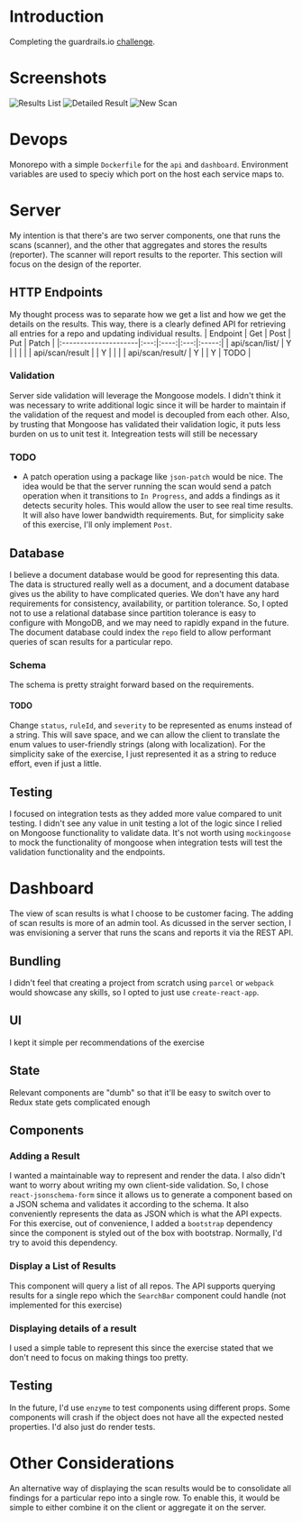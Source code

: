 # Introduction
Completing the guardrails.io [challenge](https://github.com/guardrailsio/full-stack-engineer-challenge).

# Screenshots
![Results List](screenshots/ResultsList.png)
![Detailed Result](screenshots/DetailedResults.png)
![New Scan](screenshots/AddNewScan.png)

# Devops
Monorepo with a simple `Dockerfile` for the `api` and `dashboard`.  Environment variables are used to speciy which port on the host each service maps to.

# Server
My intention is that there's are two server components, one that runs the scans (scanner), and the other that aggregates and stores the results (reporter).  The scanner will report results to the reporter.  This section will focus on the design of the reporter.
## HTTP Endpoints
My thought process was to separate how we get a list and how we get the details on the results.  This way, there is a clearly defined API for retrieving all entries for a repo and updating individual results.
| Endpoint             | Get | Post | Put | Patch |
|:---------------------|:---:|:----:|:---:|:-----:|
| api/scan/list/<repo> | Y   |      |     |       |
| api/scan/result      |     | Y    |     |       |
| api/scan/result/<id> | Y   |      | Y   | TODO  |
### Validation
Server side validation will leverage the Mongoose models.  I didn't think it was necessary to write additional logic since it will be harder to maintain if the validation of the request and model is decoupled from each other.  Also, by trusting that Mongoose has validated their validation logic, it puts less burden on us to unit test it.  Integreation tests will still be necessary
### TODO
* A patch operation using a package like `json-patch` would be nice.  The idea would be that the server running the scan would send a patch operation when it transitions to `In Progress`, and adds a findings as it detects security holes.  This would allow the user to see real time results.  It will also have lower bandwidth requirements.  But, for simplicity sake of this exercise, I'll only implement `Post`.
## Database
I believe a document database would be good for representing this data.  The data is structured really well as a document, and a document database gives us the ability to have complicated queries.  We don't have any hard requirements for consistency, availability, or partition tolerance.  So, I opted not to use a relational database since partition tolerance is easy to configure with MongoDB, and we may need to rapidly expand in the future.  The document database could index the `repo` field to allow performant queries of scan results for a particular repo.
### Schema
The schema is pretty straight forward based on the requirements.  
#### TODO 
Change `status`, `ruleId`, and `severity` to be represented as enums instead of a string.  This will save space, and we can allow the client to translate the enum values to user-friendly strings (along with localization).  For the simplicity sake of the exercise, I just represented it as a string to reduce effort, even if just a little.
## Testing
I focused on integration tests as they added more value compared to unit testing.  I didn't see any value in unit testing a lot of the logic since I relied on Mongoose functionality to validate data.  It's not worth using `mockingoose` to mock the functionality of mongoose when integration tests will test the validation functionality and the endpoints.

# Dashboard
The view of scan results is what I choose to be customer facing.  The adding of scan results is more of an admin tool.  As dicussed in the server section, I was envisioning a server that runs the scans and reports it via the REST API.
## Bundling
I didn't feel that creating a project from scratch using `parcel` or `webpack` would showcase any skills, so I opted to just use `create-react-app`.
## UI
I kept it simple per recommendations of the exercise
## State
Relevant components are "dumb" so that it'll be easy to switch over to Redux state gets complicated enough
## Components
### Adding a Result
I wanted a maintainable way to represent and render the data.  I also didn't want to worry about writing my own client-side validation.  So, I chose `react-jsonschema-form` since it allows us to generate a component based on a JSON schema and validates it according to the schema.  It also conveniently represents the data as JSON which is what the API expects. For this exercise, out of convenience, I added a `bootstrap` dependency since the component is styled out of the box with bootstrap.  Normally, I'd try to avoid this dependency.
### Display a List of Results
This component will query a list of all repos.  The API supports querying results for a single repo which the `SearchBar` component could handle (not implemented for this exercise)
### Displaying details of a result
I used a simple table to represent this since the exercise stated that we don't need to focus on making things too pretty.
## Testing
In the future, I'd use `enzyme` to test components using different props. Some components will crash if the object does not have all the expected nested properties. I'd also just do render tests.  

# Other Considerations
An alternative way of displaying the scan results would be to consolidate all findings for a particular repo into a single row.  To enable this, it would be simple to either combine it on the client or aggregate it on the server.
